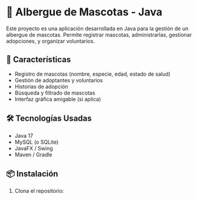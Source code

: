 # 🐾 Albergue de Mascotas - Java

Este proyecto es una aplicación desarrollada en Java para la gestión de un albergue de mascotas. Permite registrar mascotas, administrarlas, gestionar adopciones, y organizar voluntarios.

## 🚀 Características

- Registro de mascotas (nombre, especie, edad, estado de salud)
- Gestión de adoptantes y voluntarios
- Historias de adopción
- Búsqueda y filtrado de mascotas
- Interfaz gráfica amigable (si aplica)

## 🛠️ Tecnologías Usadas

- Java 17
- MySQL (o SQLite)
- JavaFX / Swing
- Maven / Gradle

## 📦 Instalación

1. Clona el repositorio:
